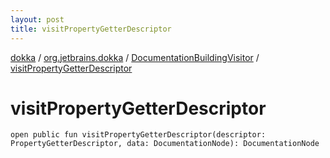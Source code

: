 ```yaml
---
layout: post
title: visitPropertyGetterDescriptor
---
```

[dokka](../../index.md) / [org.jetbrains.dokka](../index.md) / [DocumentationBuildingVisitor](index.md) / [visitPropertyGetterDescriptor](visitPropertyGetterDescriptor.md)

# visitPropertyGetterDescriptor

```
open public fun visitPropertyGetterDescriptor(descriptor: PropertyGetterDescriptor, data: DocumentationNode): DocumentationNode
```

